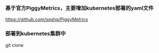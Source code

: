 ### 基于官方PiggyMetrics，主要增加kubernetes部署的yaml文件
https://github.com/sqshq/PiggyMetrics

### 部署到kubernetes集群中
git clone 
